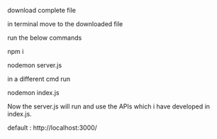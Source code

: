 download complete file 

in terminal move to the downloaded file 

run the below commands

npm i 

nodemon server.js 

in a different cmd run

nodemon index.js

Now the server.js will run and use the APIs which i have developed in index.js.

default : http://localhost:3000/
